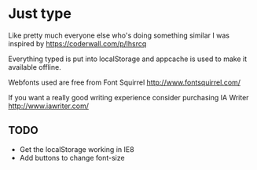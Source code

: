 # Just type

Like pretty much everyone else who's doing something similar I was inspired by https://coderwall.com/p/lhsrcq

Everything typed is put into localStorage and appcache is used to make it available offline.

Webfonts used are free from Font Squirrel http://www.fontsquirrel.com/

If you want a really good writing experience consider purchasing IA Writer http://www.iawriter.com/

## TODO

* Get the localStorage working in IE8
* Add buttons to change font-size
